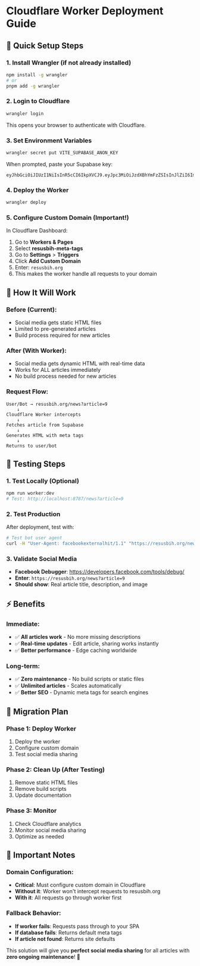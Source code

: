 # Cloudflare Worker Deployment Guide

## 🚀 **Quick Setup Steps**

### **1. Install Wrangler (if not already installed)**
```bash
npm install -g wrangler
# or
pnpm add -g wrangler
```

### **2. Login to Cloudflare**
```bash
wrangler login
```
This opens your browser to authenticate with Cloudflare.

### **3. Set Environment Variables**
```bash
wrangler secret put VITE_SUPABASE_ANON_KEY
```
When prompted, paste your Supabase key:
```
eyJhbGciOiJIUzI1NiIsInR5cCI6IkpXVCJ9.eyJpc3MiOiJzdXBhYmFzZSIsInJlZiI6Imh5d21uaHdyemVidWJtbmltZG93Iiwicm9sZSI6ImFub24iLCJpYXQiOjE3NTgyNTYyNzksImV4cCI6MjA3MzgzMjI3OX0.M9WQvNBzzMcaeWt0Ozr8iM66NCGgLhJAQX5r3hkv83c
```

### **4. Deploy the Worker**
```bash
wrangler deploy
```

### **5. Configure Custom Domain (Important!)**
In Cloudflare Dashboard:
1. Go to **Workers & Pages**
2. Select **resusbih-meta-tags**
3. Go to **Settings** > **Triggers**
4. Click **Add Custom Domain**
5. Enter: `resusbih.org`
6. This makes the worker handle all requests to your domain

## 🔧 **How It Will Work**

### **Before (Current):**
- Social media gets static HTML files
- Limited to pre-generated articles
- Build process required for new articles

### **After (With Worker):**
- Social media gets dynamic HTML with real-time data
- Works for ALL articles immediately
- No build process needed for new articles

### **Request Flow:**
```
User/Bot → resusbih.org/news?article=9
    ↓
Cloudflare Worker intercepts
    ↓
Fetches article from Supabase
    ↓
Generates HTML with meta tags
    ↓
Returns to user/bot
```

## 🧪 **Testing Steps**

### **1. Test Locally (Optional)**
```bash
npm run worker:dev
# Test: http://localhost:8787/news?article=9
```

### **2. Test Production**
After deployment, test with:
```bash
# Test bot user agent
curl -H "User-Agent: facebookexternalhit/1.1" "https://resusbih.org/news?article=9"
```

### **3. Validate Social Media**
- **Facebook Debugger**: https://developers.facebook.com/tools/debug/
- **Enter**: `https://resusbih.org/news?article=9`
- **Should show**: Real article title, description, and image

## ⚡ **Benefits**

### **Immediate:**
- ✅ **All articles work** - No more missing descriptions
- ✅ **Real-time updates** - Edit article, sharing works instantly
- ✅ **Better performance** - Edge caching worldwide

### **Long-term:**
- ✅ **Zero maintenance** - No build scripts or static files
- ✅ **Unlimited articles** - Scales automatically
- ✅ **Better SEO** - Dynamic meta tags for search engines

## 🔄 **Migration Plan**

### **Phase 1: Deploy Worker**
1. Deploy the worker
2. Configure custom domain
3. Test social media sharing

### **Phase 2: Clean Up (After Testing)**
1. Remove static HTML files
2. Remove build scripts
3. Update documentation

### **Phase 3: Monitor**
1. Check Cloudflare analytics
2. Monitor social media sharing
3. Optimize as needed

## 🚨 **Important Notes**

### **Domain Configuration:**
- **Critical**: Must configure custom domain in Cloudflare
- **Without it**: Worker won't intercept requests to resusbih.org
- **With it**: All requests go through worker first

### **Fallback Behavior:**
- **If worker fails**: Requests pass through to your SPA
- **If database fails**: Returns default meta tags
- **If article not found**: Returns site defaults

This solution will give you **perfect social media sharing** for all articles with **zero ongoing maintenance**! 🎯